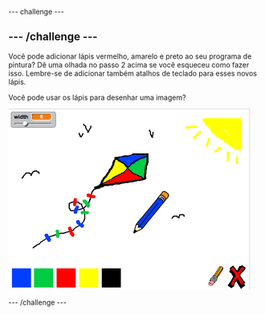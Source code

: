 \--- challenge \---

## \--- /challenge \---

Você pode adicionar lápis vermelho, amarelo e preto ao seu programa de pintura? Dê uma olhada no passo 2 acima se você esqueceu como fazer isso. Lembre-se de adicionar também atalhos de teclado para esses novos lápis.

Você pode usar os lápis para desenhar uma imagem?

![screenshot](images/paint-final.png)

\--- /challenge \---